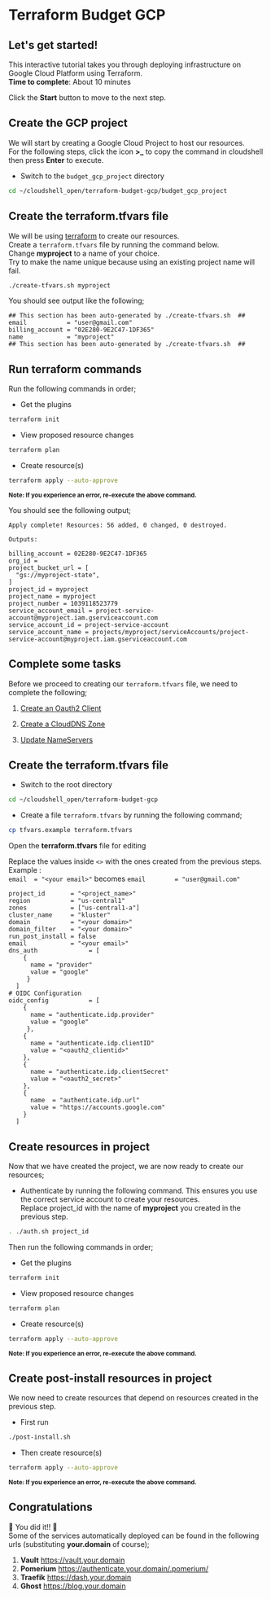 # Terraform Budget GCP


## Let's get started!

This interactive tutorial takes you through deploying infrastructure on Google Cloud Platform using Terraform.  
**Time to complete**: About 10 minutes

Click the **Start** button to move to the next step.

## Create the GCP project
We will start by creating a Google Cloud Project to host our resources.  
For the following steps, click the icon **>_**  to copy the command in cloudshell then press **Enter** to execute.

- Switch to the `budget_gcp_project` directory
```bash
cd ~/cloudshell_open/terraform-budget-gcp/budget_gcp_project
```

## Create the terraform.tfvars file

We will be using [terraform](https://www.terraform.io/) to create our resources.  
Create a `terraform.tfvars` file by running the command below.  
Change **myproject** to a name of your choice.  
Try to make the name unique because using an existing project name will fail.
```bash
./create-tfvars.sh myproject
```
You should see  output like the following;
```
## This section has been auto-generated by ./create-tfvars.sh  ##
email           = "user@gmail.com"
billing_account = "02E280-9E2C47-1DF365"
name            = "myproject"
## This section has been auto-generated by ./create-tfvars.sh  ##
```

## Run terraform commands
Run the following commands in order;  

- Get the plugins
```bash
terraform init
```

- View proposed resource changes
```bash
terraform plan
```

- Create resource(s)
```bash
terraform apply --auto-approve
```
<sub>**Note: If you experience an error, re-execute the above command.**</sub>

You should see the following output; 
```
Apply complete! Resources: 56 added, 0 changed, 0 destroyed.

Outputs:

billing_account = 02E280-9E2C47-1DF365
org_id = 
project_bucket_url = [
  "gs://myproject-state",
]
project_id = myproject
project_name = myproject
project_number = 1039118523779
service_account_email = project-service-account@myproject.iam.gserviceaccount.com
service_account_id = project-service-account
service_account_name = projects/myproject/serviceAccounts/project-service-account@myproject.iam.gserviceaccount.com
```

## Complete some tasks
Before we proceed to creating our `terraform.tfvars` file, we need to complete the following;

1. [Create an Oauth2 Client](https://github.com/nufailtd/terraform-budget-gcp/blob/main/README.md#create-an-oauth2-client-in-gcp)

2. [Create a CloudDNS Zone](https://github.com/nufailtd/terraform-budget-gcp/blob/main/README.md#create-a-zone-in-clouddns)

3. [Update NameServers](https://github.com/nufailtd/terraform-budget-gcp/blob/main/README.md#update-nameservers-in-freenom-or-your-domain-name-registrar)

## Create the terraform.tfvars file

- Switch to the root directory
```bash
cd ~/cloudshell_open/terraform-budget-gcp
```

- Create a file `terraform.tfvars` by running the following command;
```bash
cp tfvars.example terraform.tfvars
```


<walkthrough-editor-open-file
    filePath="cloudshell_open/terraform-budget-gcp/terraform.tfvars">
    Open the **terraform.tfvars** file for editing
    </walkthrough-editor-open-file>  

Replace the values inside `<>` with the ones created from the previous steps.  
Example :  
`email  = "<your email>"` becomes `email        = "user@gmail.com"`  
```
project_id       = "<project_name>"
region           = "us-central1"
zones            = ["us-central1-a"]
cluster_name     = "kluster"
domain           = "<your domain>"
domain_filter    = "<your domain>"
run_post_install = false
email            = "<your email>"
dns_auth              = [
    {
      name = "provider"
      value = "google"
     }
  ]
# OIDC Configuration
oidc_config           = [
    {
      name = "authenticate.idp.provider"
      value = "google"
     },
    {
      name = "authenticate.idp.clientID"
      value = "<oauth2_clientid>"
    },
    {
      name = "authenticate.idp.clientSecret"
      value = "<oauth2_secret>"
    },
    {
      name  = "authenticate.idp.url"
      value = "https://accounts.google.com"
    }
  ]
```


## Create resources in project
Now that we have created the project, we are now ready to create our resources;  

- Authenticate by running the following command.
This ensures you use the correct service account to create your resources.  
Replace project_id with the name of **myproject** you created in the previous step.
```bash
. ./auth.sh project_id
```

Then run the following commands in order;  
- Get the plugins
```bash
terraform init
```

- View proposed resource changes
```bash
terraform plan
```

- Create resource(s)
```bash
terraform apply --auto-approve
```
<sub>**Note: If you experience an error, re-execute the above command.**</sub>

## Create post-install resources in project

We now need to create resources that depend on resources created in the previous step.

- First run
```bash
./post-install.sh
```

- Then create resource(s)
```bash
terraform apply --auto-approve
```
<sub>**Note: If you experience an error, re-execute the above command.**</sub>

## Congratulations

<walkthrough-conclusion-trophy></walkthrough-conclusion-trophy>

:tada: You did it!!  :tada:  
Some of the services automatically deployed can be found in the following urls (substituting **your.domain** of course);  
1. **Vault**   https://vault.your.domain  
2. **Pomerium** https://authenticate.your.domain/.pomerium/  
3. **Traefik** https://dash.your.domain  
4. **Ghost** https://blog.your.domain  

